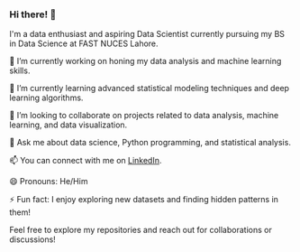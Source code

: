 ### Hi there! 👋

I'm a data enthusiast and aspiring Data Scientist currently pursuing my BS in Data Science at FAST NUCES Lahore.

🔭 I’m currently working on honing my data analysis and machine learning skills.

🌱 I’m currently learning advanced statistical modeling techniques and deep learning algorithms.

👯 I’m looking to collaborate on projects related to data analysis, machine learning, and data visualization.

💬 Ask me about data science, Python programming, and statistical analysis.

📫 You can connect with me on [LinkedIn](https://www.linkedin.com/in/omer-toqeer-004b96248/).

😄 Pronouns: He/Him

⚡ Fun fact: I enjoy exploring new datasets and finding hidden patterns in them!

Feel free to explore my repositories and reach out for collaborations or discussions!
